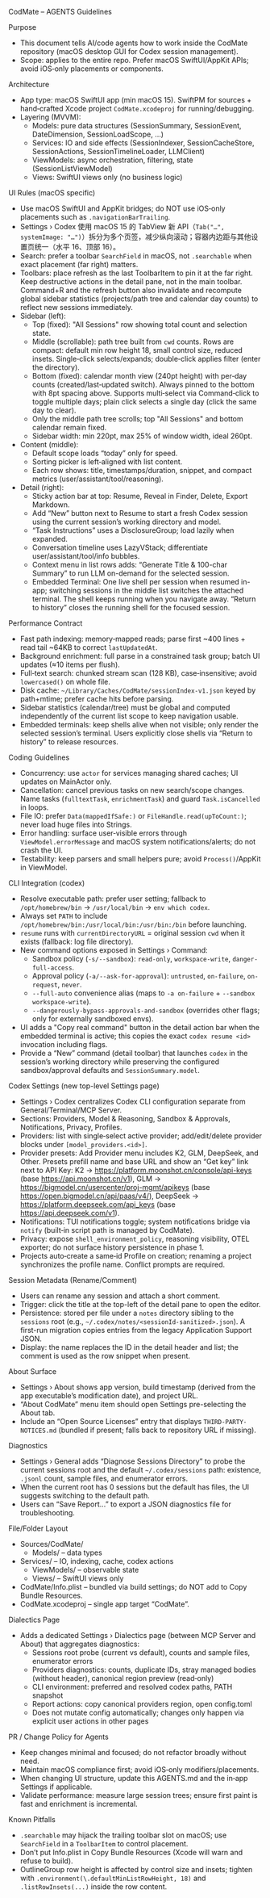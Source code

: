 CodMate – AGENTS Guidelines

Purpose
- This document tells AI/code agents how to work inside the CodMate repository (macOS desktop GUI for Codex session management).
- Scope: applies to the entire repo. Prefer macOS SwiftUI/AppKit APIs; avoid iOS‑only placements or components.

Architecture
- App type: macOS SwiftUI app (min macOS 15). SwiftPM for sources + hand‑crafted Xcode project `CodMate.xcodeproj` for running/debugging.
- Layering (MVVM):
  - Models: pure data structures (SessionSummary, SessionEvent, DateDimension, SessionLoadScope, …)
  - Services: IO and side effects (SessionIndexer, SessionCacheStore, SessionActions, SessionTimelineLoader, LLMClient)
  - ViewModels: async orchestration, filtering, state (SessionListViewModel)
  - Views: SwiftUI views only (no business logic)

UI Rules (macOS specific)
- Use macOS SwiftUI and AppKit bridges; do NOT use iOS‑only placements such as `.navigationBarTrailing`.
- Settings › Codex 使用 macOS 15 的 TabView 新 API（`Tab("…", systemImage: "…")`）拆分为多个页签，减少纵向滚动；容器内边距与其他设置页统一（水平 16、顶部 16）。
- Search: prefer a toolbar `SearchField` in macOS, not `.searchable` when exact placement (far right) matters.
- Toolbars: place refresh as the last ToolbarItem to pin it at the far right. Keep destructive actions in the detail pane, not in the main toolbar. Command+R and the refresh button also invalidate and recompute global sidebar statistics (projects/path tree and calendar day counts) to reflect new sessions immediately.
- Sidebar (left):
  - Top (fixed): "All Sessions" row showing total count and selection state.
  - Middle (scrollable): path tree built from `cwd` counts. Rows are compact: default min row height 18, small control size, reduced insets. Single‑click selects/expands; double‑click applies filter (enter the directory).
  - Bottom (fixed): calendar month view (240pt height) with per‑day counts (created/last‑updated switch). Always pinned to the bottom with 8pt spacing above. Supports multi‑select via Command‑click to toggle multiple days; plain click selects a single day (click the same day to clear).
  - Only the middle path tree scrolls; top "All Sessions" and bottom calendar remain fixed.
  - Sidebar width: min 220pt, max 25% of window width, ideal 260pt.
- Content (middle):
  - Default scope loads “today” only for speed.
  - Sorting picker is left‑aligned with list content.
  - Each row shows: title, timestamps/duration, snippet, and compact metrics (user/assistant/tool/reasoning).
- Detail (right):
  - Sticky action bar at top: Resume, Reveal in Finder, Delete, Export Markdown.
  - Add “New” button next to Resume to start a fresh Codex session using the current session’s working directory and model.
  - “Task Instructions” uses a DisclosureGroup; load lazily when expanded.
  - Conversation timeline uses LazyVStack; differentiate user/assistant/tool/info bubbles.
  - Context menu in list rows adds: “Generate Title & 100-char Summary” to run LLM on-demand for the selected session.
  - Embedded Terminal: One live shell per session when resumed in-app; switching sessions in the middle list switches the attached terminal. The shell keeps running when you navigate away. “Return to history” closes the running shell for the focused session.

Performance Contract
- Fast path indexing: memory‑mapped reads; parse first ~400 lines + read tail ~64KB to correct `lastUpdatedAt`.
- Background enrichment: full parse in a constrained task group; batch UI updates (≈10 items per flush).
- Full‑text search: chunked stream scan (128 KB), case‑insensitive; avoid `lowercased()` on whole file.
- Disk cache: `~/Library/Caches/CodMate/sessionIndex-v1.json` keyed by path+mtime; prefer cache hits before parsing.
- Sidebar statistics (calendar/tree) must be global and computed independently of the current list scope to keep navigation usable.
 - Embedded terminals: keep shells alive when not visible; only render the selected session’s terminal. Users explicitly close shells via “Return to history” to release resources.

Coding Guidelines
- Concurrency: use `actor` for services managing shared caches; UI updates on MainActor only.
- Cancellation: cancel previous tasks on new search/scope changes. Name tasks (`fulltextTask`, `enrichmentTask`) and guard `Task.isCancelled` in loops.
- File IO: prefer `Data(mappedIfSafe:)` or `FileHandle.read(upToCount:)`; never load huge files into Strings.
- Error handling: surface user‑visible errors through `ViewModel.errorMessage` and macOS system notifications/alerts; do not crash the UI.
- Testability: keep parsers and small helpers pure; avoid `Process()`/AppKit in ViewModel.

CLI Integration (codex)
- Resolve executable path: prefer user setting; fallback to `/opt/homebrew/bin` → `/usr/local/bin` → `env which codex`.
- Always set `PATH` to include `/opt/homebrew/bin:/usr/local/bin:/usr/bin:/bin` before launching.
- `resume` runs with `currentDirectoryURL` = original session `cwd` when it exists (fallback: log file directory).
- New command options exposed in Settings › Command:
   - Sandbox policy (`-s/--sandbox`): `read-only`, `workspace-write`, `danger-full-access`.
   - Approval policy (`-a/--ask-for-approval`): `untrusted`, `on-failure`, `on-request`, `never`.
   - `--full-auto` convenience alias (maps to `-a on-failure` + `--sandbox workspace-write`).
   - `--dangerously-bypass-approvals-and-sandbox` (overrides other flags; only for externally sandboxed envs).
- UI adds a "Copy real command" button in the detail action bar when the embedded terminal is active; this copies the exact `codex resume <id>` invocation including flags.
- Provide a “New” command (detail toolbar) that launches `codex` in the session’s working directory while preserving the configured sandbox/approval defaults and `SessionSummary.model`.

Codex Settings (new top-level Settings page)
- Settings › Codex centralizes Codex CLI configuration separate from General/Terminal/MCP Server.
- Sections: Providers, Model & Reasoning, Sandbox & Approvals, Notifications, Privacy, Profiles.
- Providers: list with single‑select active provider; add/edit/delete provider blocks under `[model_providers.<id>]`.
- Provider presets: Add Provider menu includes K2, GLM, DeepSeek, and Other. Presets prefill name and base URL and show an “Get key” link next to API Key: K2 → https://platform.moonshot.cn/console/api-keys (base https://api.moonshot.cn/v1), GLM → https://bigmodel.cn/usercenter/proj-mgmt/apikeys (base https://open.bigmodel.cn/api/paas/v4/), DeepSeek → https://platform.deepseek.com/api_keys (base https://api.deepseek.com/v1).
- Notifications: TUI notifications toggle; system notifications bridge via `notify` (built‑in script path is managed by CodMate).
- Privacy: expose `shell_environment_policy`, reasoning visibility, OTEL exporter; do not surface history persistence in phase 1.
- Projects auto‑create a same‑id Profile on creation; renaming a project synchronizes the profile name. Conflict prompts are required.

Session Metadata (Rename/Comment)
- Users can rename any session and attach a short comment.
- Trigger: click the title at the top-left of the detail pane to open the editor.
- Persistence: stored per file under a `notes` directory sibling to the `sessions` root (e.g., `~/.codex/notes/<sessionId-sanitized>.json`). A first-run migration copies entries from the legacy Application Support JSON.
- Display: the name replaces the ID in the detail header and list; the comment is used as the row snippet when present.

About Surface
- Settings › About shows app version, build timestamp (derived from the app executable’s modification date), and project URL.
- “About CodMate” menu item should open Settings pre-selecting the About tab.
 - Include an “Open Source Licenses” entry that displays `THIRD-PARTY-NOTICES.md` (bundled if present; falls back to repository URL if missing).

Diagnostics
- Settings › General adds “Diagnose Sessions Directory” to probe the current sessions root and the default `~/.codex/sessions` path: existence, `.jsonl` count, sample files, and enumerator errors.
- When the current root has 0 sessions but the default has files, the UI suggests switching to the default path.
- Users can “Save Report…” to export a JSON diagnostics file for troubleshooting.

File/Folder Layout
- Sources/CodMate/
  - Models/  – data types
- Services/ – IO, indexing, cache, codex actions
  - ViewModels/ – observable state
  - Views/ – SwiftUI views only
- CodMate/Info.plist – bundled via build settings; do NOT add to Copy Bundle Resources.
- CodMate.xcodeproj – single app target “CodMate”.

Dialectics Page
- Adds a dedicated Settings › Dialectics page (between MCP Server and About) that aggregates diagnostics:
  - Sessions root probe (current vs default), counts and sample files, enumerator errors
  - Providers diagnostics: counts, duplicate IDs, stray managed bodies (without header), canonical region preview (read‑only)
  - CLI environment: preferred and resolved codex paths, PATH snapshot
  - Report actions: copy canonical providers region, open config.toml
  - Does not mutate config automatically; changes only happen via explicit user actions in other pages

PR / Change Policy for Agents
- Keep changes minimal and focused; do not refactor broadly without need.
- Maintain macOS compliance first; avoid iOS‑only modifiers/placements.
- When changing UI structure, update this AGENTS.md and the in‑app Settings if applicable.
- Validate performance: measure large session trees; ensure first paint is fast and enrichment is incremental.

Known Pitfalls
- `.searchable` may hijack the trailing toolbar slot on macOS; use `SearchField` in a `ToolbarItem` to control placement.
- Don’t put Info.plist in Copy Bundle Resources (Xcode will warn and refuse to build).
- OutlineGroup row height is affected by control size and insets; tighten with `.environment(\.defaultMinListRowHeight, 18)` and `.listRowInsets(...)` inside the row content.
